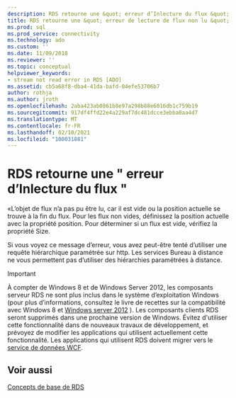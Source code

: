```yaml
---
description: RDS retourne une &quot; erreur d’Inlecture du flux &quot;
title: RDS retourne une &quot; erreur de lecture de flux non lu &quot; | Microsoft Docs
ms.prod: sql
ms.prod_service: connectivity
ms.technology: ado
ms.custom: ''
ms.date: 11/09/2018
ms.reviewer: ''
ms.topic: conceptual
helpviewer_keywords:
- stream not read error in RDS [ADO]
ms.assetid: cb5a68f8-dba4-41da-bafd-04efe53706b7
author: rothja
ms.author: jroth
ms.openlocfilehash: 2aba423ab0861b8e97a298b88e6016db1c759b19
ms.sourcegitcommit: 917df4ffd22e4a229af7dc481dcce3ebba0aa4d7
ms.translationtype: MT
ms.contentlocale: fr-FR
ms.lasthandoff: 02/10/2021
ms.locfileid: "100031881"
---
```

# <a name="rds-returns-quotstream-not-readquot-error"></a>RDS retourne une &quot; erreur d’Inlecture du flux &quot;
«L’objet de flux n’a pas pu être lu, car il est vide ou la position actuelle se trouve à la fin du flux. Pour les flux non vides, définissez la position actuelle avec la propriété position. Pour déterminer si un flux est vide, vérifiez la propriété Size.  
  
 Si vous voyez ce message d’erreur, vous avez peut-être tenté d’utiliser une requête hiérarchique paramétrée sur http. Les services Bureau à distance ne vous permettent pas d’utiliser des hiérarchies paramétrées à distance.  
  
> [!IMPORTANT]
>  À compter de Windows 8 et de Windows Server 2012, les composants serveur RDS ne sont plus inclus dans le système d’exploitation Windows (pour plus d’informations, consultez le livre de recettes sur la compatibilité avec Windows 8 et [Windows server 2012](https://www.microsoft.com/download/details.aspx?id=27416) ). Les composants clients RDS seront supprimés dans une prochaine version de Windows. Évitez d'utiliser cette fonctionnalité dans de nouveaux travaux de développement, et prévoyez de modifier les applications qui utilisent actuellement cette fonctionnalité. Les applications qui utilisent RDS doivent migrer vers le [service de données WCF](/dotnet/framework/wcf/).  
  
## <a name="see-also"></a>Voir aussi  
 [Concepts de base de RDS](./rds-fundamentals.md)